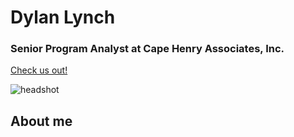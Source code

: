 # **Dylan Lynch**
### Senior Program Analyst at Cape Henry Associates, Inc. 
[Check us out!](https://cape-henry.com/)

![headshot](https://github.com/dylanomics/dylanomics.github.io/blob/main/headshot.png)

## About me

<br clear="left"/>






     

